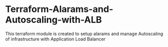# Terraform-Alarams-and-Autoscaling-with-ALB
This terraform module is created to setup alarams and manage Autoscaling of infrastructure with Application Load Balancer
